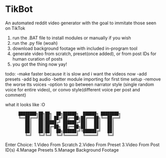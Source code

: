# TikBot
An automated reddit video generator with the goal to immitate those seen on TikTok

  1. run the .BAT file to install modules or manually if you wish 
  2. run the .py file (woah)
  3. download background footage with included in-program tool
  4. generate video from scratch, preset(once added), or from post IDs for human curation of posts
  5. you got the thing now yay!

todo:
-make faster because it is slow and i want the videos now
-add presets 
-add bg audio
-better module importing for first time setup
-remove the worse tts voices
-option to go between narrator style (single random voice for entire video), or convo style(different voice per post and comment)



what it looks like :O 

          ████████╗██╗██╗  ██╗██████╗  ██████╗ ████████╗
          ╚══██╔══╝██║██║ ██╔╝██╔══██╗██╔═══██╗╚══██╔══╝
             ██║   ██║█████╔╝ ██████╔╝██║   ██║   ██║   
             ██║   ██║██╔═██╗ ██╔══██╗██║   ██║   ██║   
             ██║   ██║██║  ██╗██████╔╝╚██████╔╝   ██║   
             ╚═╝   ╚═╝╚═╝  ╚═╝╚═════╝  ╚═════╝    ╚═╝   

  Enter Choice:
      1.Video From Scratch
      2.Video From Preset
      3.Video From Post ID(s)
      4.Manage Presets
      5.Manage Background Footage
  >
